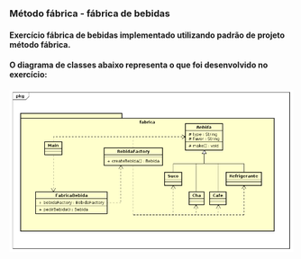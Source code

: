 ### Método fábrica - fábrica de bebidas

#### Exercício fábrica de bebidas implementado utilizando padrão de projeto método fábrica.
#### O diagrama de classes abaixo representa o que foi desenvolvido no exercício:

![alt text](https://github.com/douglasbolis/poo2/blob/develop/exercicios/padroesProjetos/criacao/metodoFabrica/bebidaMetodoFabrica/diagrama/diagramaClasses.png)
